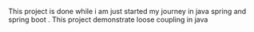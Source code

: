 This project is done while i am just started my journey in java spring and spring boot .
This project demonstrate loose coupling in java 
